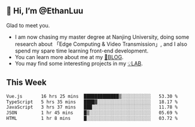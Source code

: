 ## 👋 Hi, I’m @EthanLuu

Glad to meet you.

- I am now chasing my master degree at Nanjing University, doing some research about 「Edge Computing & Video Transmission」, and I also spend my spare time learning front-end development.
- You can learn more about me at my [📝BLOG](https://blog.ethanloo.cn).
- You may find some interesting projects in my [💡LAB](https://lab.ethanloo.cn).

## This Week
<!--START_SECTION:waka-->

```txt
Vue.js       16 hrs 25 mins  █████████████▒░░░░░░░░░░░   53.30 %
TypeScript   5 hrs 35 mins   ████▓░░░░░░░░░░░░░░░░░░░░   18.17 %
JavaScript   3 hrs 37 mins   ███░░░░░░░░░░░░░░░░░░░░░░   11.78 %
JSON         1 hr 45 mins    █▒░░░░░░░░░░░░░░░░░░░░░░░   05.69 %
HTML         1 hr 8 mins     █░░░░░░░░░░░░░░░░░░░░░░░░   03.72 %
```

<!--END_SECTION:waka-->
